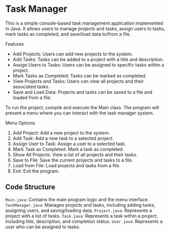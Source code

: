 # Task Manager

This is a simple console-based task management application implemented in Java. It allows users to manage projects and tasks, assign users to tasks, mark tasks as completed, and save/load data to/from a file.

Features

* Add Projects: Users can add new projects to the system.
* Add Tasks: Tasks can be added to a project with a title and description.
* Assign Users to Tasks: Users can be assigned to specific tasks within a project.
* Mark Tasks as Completed: Tasks can be marked as completed.
* View Projects and Tasks: Users can view all projects and their associated tasks.
* Save and Load Data: Projects and tasks can be saved to a file and loaded from a file.

To run the project, compile and execute the Main class. The program will present a menu where you can interact with the task manager system.

Menu Options
1. Add Project: Add a new project to the system.
2. Add Task: Add a new task to a selected project.
3. Assign User to Task: Assign a user to a selected task.
4. Mark Task as Completed: Mark a task as completed.
5. Show All Projects: View a list of all projects and their tasks.
6. Save to File: Save the current projects and tasks to a file.
7. Load from File: Load projects and tasks from a file.
0. Exit: Exit the program.



## Code Structure

`Main.java`: Contains the main program logic and the menu interface.
`TaskManager.java`: Manages projects and tasks, including adding tasks, assigning users, and saving/loading data.
`Project.java`: Represents a project with a list of tasks.
`Task.java`: Represents a task within a project, including title, description, and completion status.
`User.java`: Represents a user who can be assigned to tasks.